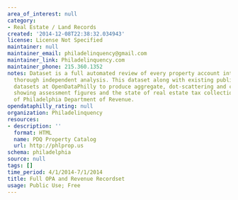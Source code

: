 ```yaml
---
area_of_interest: null
category:
- Real Estate / Land Records
created: '2014-12-08T22:38:32.034943'
license: License Not Specified
maintainer: null
maintainer_email: philadelinquency@gmail.com
maintainer_link: Philadelinquency.com
maintainer_phone: 215.360.1352
notes: Dataset is a full automated review of every property account intended to produce
  thorough independent analysis. This dataset along with existing published mapping
  datasets at OpenDataPhilly to produce aggregate, dot-scattering and complex maps
  showing assessment figures and the state of real estate tax collections by the City
  of Philadelphia Department of Revenue.
opendataphilly_rating: null
organization: Philadelinquency
resources:
- description: ''
  format: HTML
  name: PDQ Property Catalog
  url: http://phlprop.us
schema: philadelphia
source: null
tags: []
time_period: 4/1/2014-7/1/2014
title: Full OPA and Revenue Recordset
usage: Public Use; Free
---
```

